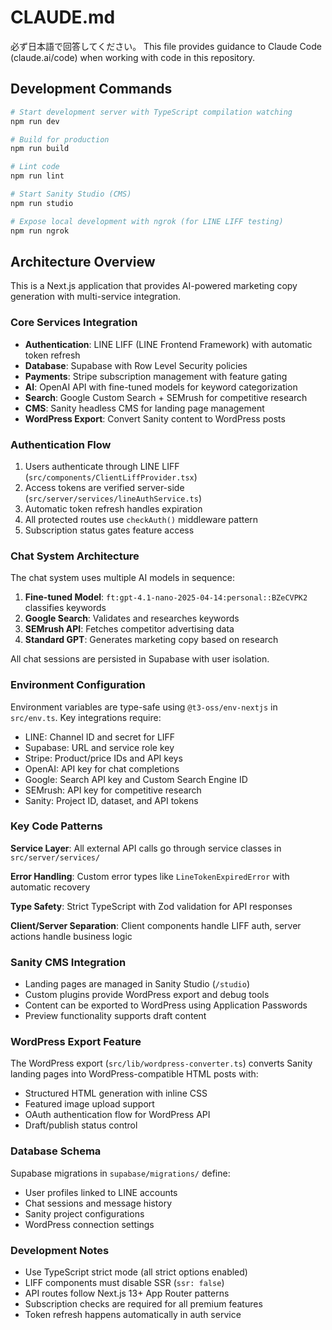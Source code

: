 # CLAUDE.md
必ず日本語で回答してください。
This file provides guidance to Claude Code (claude.ai/code) when working with code in this repository.

## Development Commands

```bash
# Start development server with TypeScript compilation watching
npm run dev

# Build for production
npm run build

# Lint code
npm run lint

# Start Sanity Studio (CMS)
npm run studio

# Expose local development with ngrok (for LINE LIFF testing)
npm run ngrok
```

## Architecture Overview

This is a Next.js application that provides AI-powered marketing copy generation with multi-service integration.

### Core Services Integration

- **Authentication**: LINE LIFF (LINE Frontend Framework) with automatic token refresh
- **Database**: Supabase with Row Level Security policies
- **Payments**: Stripe subscription management with feature gating
- **AI**: OpenAI API with fine-tuned models for keyword categorization
- **Search**: Google Custom Search + SEMrush for competitive research
- **CMS**: Sanity headless CMS for landing page management
- **WordPress Export**: Convert Sanity content to WordPress posts

### Authentication Flow

1. Users authenticate through LINE LIFF (`src/components/ClientLiffProvider.tsx`)
2. Access tokens are verified server-side (`src/server/services/lineAuthService.ts`)
3. Automatic token refresh handles expiration
4. All protected routes use `checkAuth()` middleware pattern
5. Subscription status gates feature access

### Chat System Architecture

The chat system uses multiple AI models in sequence:

1. **Fine-tuned Model**: `ft:gpt-4.1-nano-2025-04-14:personal::BZeCVPK2` classifies keywords
2. **Google Search**: Validates and researches keywords
3. **SEMrush API**: Fetches competitor advertising data
4. **Standard GPT**: Generates marketing copy based on research

All chat sessions are persisted in Supabase with user isolation.

### Environment Configuration

Environment variables are type-safe using `@t3-oss/env-nextjs` in `src/env.ts`. Key integrations require:

- LINE: Channel ID and secret for LIFF
- Supabase: URL and service role key
- Stripe: Product/price IDs and API keys
- OpenAI: API key for chat completions
- Google: Search API key and Custom Search Engine ID
- SEMrush: API key for competitive research
- Sanity: Project ID, dataset, and API tokens

### Key Code Patterns

**Service Layer**: All external API calls go through service classes in `src/server/services/`

**Error Handling**: Custom error types like `LineTokenExpiredError` with automatic recovery

**Type Safety**: Strict TypeScript with Zod validation for API responses

**Client/Server Separation**: Client components handle LIFF auth, server actions handle business logic

### Sanity CMS Integration

- Landing pages are managed in Sanity Studio (`/studio`)
- Custom plugins provide WordPress export and debug tools
- Content can be exported to WordPress using Application Passwords
- Preview functionality supports draft content

### WordPress Export Feature

The WordPress export (`src/lib/wordpress-converter.ts`) converts Sanity landing pages into WordPress-compatible HTML posts with:

- Structured HTML generation with inline CSS
- Featured image upload support
- OAuth authentication flow for WordPress API
- Draft/publish status control

### Database Schema

Supabase migrations in `supabase/migrations/` define:

- User profiles linked to LINE accounts
- Chat sessions and message history
- Sanity project configurations
- WordPress connection settings

### Development Notes

- Use TypeScript strict mode (all strict options enabled)
- LIFF components must disable SSR (`ssr: false`)
- API routes follow Next.js 13+ App Router patterns
- Subscription checks are required for all premium features
- Token refresh happens automatically in auth service